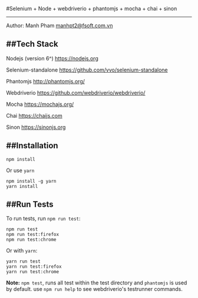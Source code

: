 #Selenium + Node + webdriverio + phantomjs + mocha + chai + sinon

-------------
Author: Manh Pham <manhpt2@fsoft.com.vn>


##Tech Stack
-------------
Nodejs (version 6^) <https://nodejs.org>

Selenium-standalone <https://github.com/vvo/selenium-standalone>

Phantomjs <http://phantomjs.org/>

Webdriverio <https://github.com/webdriverio/webdriverio/>

Mocha <https://mochajs.org/>

Chai <https://chaijs.com>

Sinon <https://sinonjs.org>


##Installation
-------------
```
npm install
```

Or use `yarn`

```
npm install -g yarn
yarn install
```

##Run Tests
-------------
To run tests, run `npm run test`:

```
npm run test
npm run test:firefox
npm run test:chrome
```

Or with `yarn`:

```
yarn run test
yarn run test:firefox
yarn run test:chrome
```

**Note:** `npm test`, runs all test within the test directory and `phantomjs` is used by default.
use `npm run help` to see webdriverio's testrunner commands.
